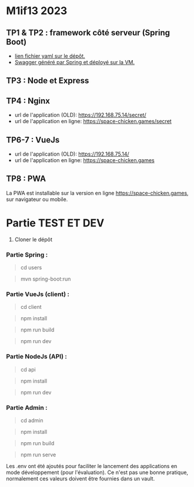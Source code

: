 # M1if13 2023

## TP1 & TP2 : framework côté serveur (Spring Boot)

 - [lien fichier yaml sur le dépôt.](https://forge.univ-lyon1.fr/p1805901/space-chicken/-/blob/main/users-api.yaml)
 - [Swagger généré par Spring et déployé sur la VM.](https://192.168.75.14:8443/users/swagger-ui/index.html#/)

## TP3 : Node et Express

## TP4 : Nginx
- url de l'application (OLD): https://192.168.75.14/secret/
- url de l'application en ligne: https://space-chicken.games/secret

## TP6-7 : VueJs
- url de l'application (OLD): https://192.168.75.14/
- url de l'application en ligne: https://space-chicken.games

## TP8 : PWA
La PWA est installable sur la version en ligne https://space-chicken.games, sur navigateur ou mobile.

# Partie TEST ET DEV

1. Cloner le dépôt

### Partie Spring : 
> cd users

> mvn spring-boot:run

### Partie VueJs (client) :
> cd client

> npm install

> npm run build

> npm run dev

### Partie NodeJs (API) :
> cd api

> npm install

> npm run dev

### Partie Admin : 
> cd admin

> npm install

> npm run build

> npm run serve


Les .env ont été ajoutés pour faciliter le lancement des applications en mode développement (pour l'évaluation).
Ce n'est pas une bonne pratique, normalement ces valeurs doivent être fournies dans un vault.
